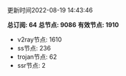 更新时间2022-08-19 14:43:46

**总订阅: 64**
**总节点: 9086**
**有效节点: 1910**
- v2ray节点: 1610
- ss节点: 236
- trojan节点: 62
- ssr节点: 2

